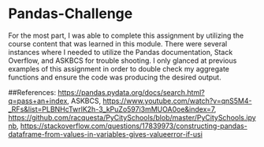 # Pandas-Challenge

For the most part, I was able to complete this assignment by utilizing the course content that was learned in this module. There were several instances where I needed to utilize the Pandas documentation, Stack Overflow, and ASKBCS for trouble shooting. I only glanced at previous examples of this assignment in order to double check my aggregate functions and ensure the code was producing the desired output.

##References:
https://pandas.pydata.org/docs/search.html?q=pass+an+index,
ASKBCS,
https://www.youtube.com/watch?v=qnS5M4-_RFs&list=PLBNHcTwrlK2h-3_kPuZo597i3mMUOA0oe&index=7,
https://github.com/racquesta/PyCitySchools/blob/master/PyCitySchools.ipynb,
https://stackoverflow.com/questions/17839973/constructing-pandas-dataframe-from-values-in-variables-gives-valueerror-if-usi
